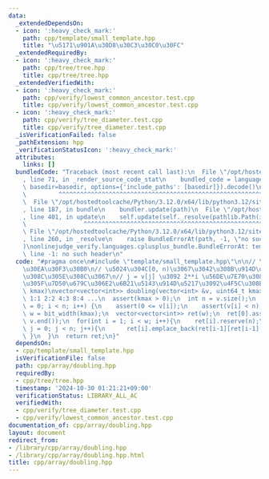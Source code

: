 ```yaml
---
data:
  _extendedDependsOn:
  - icon: ':heavy_check_mark:'
    path: cpp/template/small_template.hpp
    title: "\u5171\u901A\u30D8\u30C3\u30C0\u30FC"
  _extendedRequiredBy:
  - icon: ':heavy_check_mark:'
    path: cpp/tree/tree.hpp
    title: cpp/tree/tree.hpp
  _extendedVerifiedWith:
  - icon: ':heavy_check_mark:'
    path: cpp/verify/lowest_common_ancestor.test.cpp
    title: cpp/verify/lowest_common_ancestor.test.cpp
  - icon: ':heavy_check_mark:'
    path: cpp/verify/tree_diameter.test.cpp
    title: cpp/verify/tree_diameter.test.cpp
  _isVerificationFailed: false
  _pathExtension: hpp
  _verificationStatusIcon: ':heavy_check_mark:'
  attributes:
    links: []
  bundledCode: "Traceback (most recent call last):\n  File \"/opt/hostedtoolcache/Python/3.12.0/x64/lib/python3.12/site-packages/onlinejudge_verify/documentation/build.py\"\
    , line 71, in _render_source_code_stat\n    bundled_code = language.bundle(stat.path,\
    \ basedir=basedir, options={'include_paths': [basedir]}).decode()\n          \
    \         ^^^^^^^^^^^^^^^^^^^^^^^^^^^^^^^^^^^^^^^^^^^^^^^^^^^^^^^^^^^^^^^^^^^^^^^^^^^^^^^^^\n\
    \  File \"/opt/hostedtoolcache/Python/3.12.0/x64/lib/python3.12/site-packages/onlinejudge_verify/languages/cplusplus.py\"\
    , line 187, in bundle\n    bundler.update(path)\n  File \"/opt/hostedtoolcache/Python/3.12.0/x64/lib/python3.12/site-packages/onlinejudge_verify/languages/cplusplus_bundle.py\"\
    , line 401, in update\n    self.update(self._resolve(pathlib.Path(included), included_from=path))\n\
    \                ^^^^^^^^^^^^^^^^^^^^^^^^^^^^^^^^^^^^^^^^^^^^^^^^^^^^^^^^^\n \
    \ File \"/opt/hostedtoolcache/Python/3.12.0/x64/lib/python3.12/site-packages/onlinejudge_verify/languages/cplusplus_bundle.py\"\
    , line 260, in _resolve\n    raise BundleErrorAt(path, -1, \"no such header\"\
    )\nonlinejudge_verify.languages.cplusplus_bundle.BundleErrorAt: template/small_template.hpp:\
    \ line -1: no such header\n"
  code: "#pragma once\n#include \"template/small_template.hpp\"\n\n// \u30C0\u30D6\
    \u30EA\u30F3\u30B0\n// \u5024\u304C[0, n)\u3067\u3042\u308B\u914D\u5217\u306E\u305D\
    \u308C\u305E\u308C\u3067\n// j = v[j] \u3092 2**i \u56DE\u7E70\u308A\u8FD4\u3057\
    \u305F\u7D50\u679C\u306E2\u6B21\u5143\u914D\u5217\u3092\u4F5C\u308B\n// O(n log\
    \ kmax)\nvector<vector<int>> doubling(vector<int> &v, uint64_t kmax) {\n  // 0:0\
    \ 1:1 2:2 4:3 8:4 ...\n  assert(kmax > 0);\n  int n = v.size();\n  for (int i\
    \ = 0; i < n; i++) {\n    assert(0 <= v[i]);\n    assert(v[i] < n);\n  }\n  int\
    \ w = bit_width(kmax);\n  vector<vector<int>> ret(w);\n  ret[0].assign(v.begin(),\
    \ v.end());\n  for(int i = 1; i < w; i++){\n    ret[i].reserve(n);\n    for(int\
    \ j = 0; j < n; j++){\n      ret[i].emplace_back(ret[i-1][ret[i-1][j]]);\n   \
    \ }\n  }\n  return ret;\n}"
  dependsOn:
  - cpp/template/small_template.hpp
  isVerificationFile: false
  path: cpp/array/doubling.hpp
  requiredBy:
  - cpp/tree/tree.hpp
  timestamp: '2024-10-30 01:21:21+09:00'
  verificationStatus: LIBRARY_ALL_AC
  verifiedWith:
  - cpp/verify/tree_diameter.test.cpp
  - cpp/verify/lowest_common_ancestor.test.cpp
documentation_of: cpp/array/doubling.hpp
layout: document
redirect_from:
- /library/cpp/array/doubling.hpp
- /library/cpp/array/doubling.hpp.html
title: cpp/array/doubling.hpp
---
```

